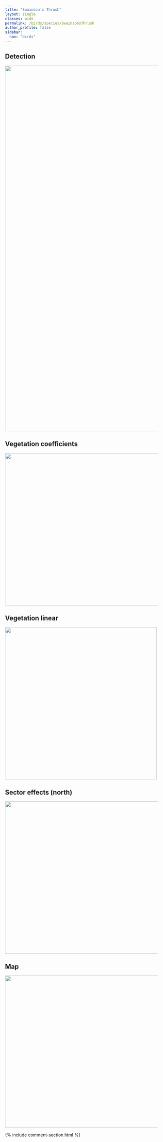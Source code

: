 ```yaml
---
title: "Swainson's Thrush"
layout: single
classes: wide
permalink: /birds/species/SwainsonsThrush
author_profile: false
sidebar:
  nav: "birds"
---
```


<h2>Detection</h2>

<a href="https://drive.google.com/uc?export=view&id=1HOgOmy6Sa_ham_Og6gZ2QyTg5QYPYyV2">
<img src="https://drive.google.com/uc?export=view&id=1HOgOmy6Sa_ham_Og6gZ2QyTg5QYPYyV2" height = "1200" width = "800">
</a>

<h2>Vegetation coefficients</h2>

<a href="https://drive.google.com/uc?export=view&id=1AFHQJtoz-gfF-DeJdkE5h9t4igUVUZ57">
<img src="https://drive.google.com/uc?export=view&id=1AFHQJtoz-gfF-DeJdkE5h9t4igUVUZ57" height = "500" width = "1000">
</a>

<h2>Vegetation linear</h2>

<a href="https://drive.google.com/uc?export=view&id=1Z6Vl_0iahM6e7YCGscAyS8XL9CeKQKec">
<img src="https://drive.google.com/uc?export=view&id=1Z6Vl_0iahM6e7YCGscAyS8XL9CeKQKec" height = "500" width = "500">
</a>

<h2>Sector effects (north)</h2>

<a href="https://drive.google.com/uc?export=view&id=1ua6KvVT9wrTBa6Jl9e6gqq2BlY1TNTvV">
<img src="https://drive.google.com/uc?export=view&id=1ua6KvVT9wrTBa6Jl9e6gqq2BlY1TNTvV" height = "500" width = "1000">
</a>

<h2>Map</h2>

<a href="https://drive.google.com/uc?export=view&id=1iCHEBikoWq7H3zY4Id_Jgs5m1GvQDhzO">
<img src="https://drive.google.com/uc?export=view&id=1iCHEBikoWq7H3zY4Id_Jgs5m1GvQDhzO" height = "500" width = "1500">
</a>

{% include comment-section.html %}
